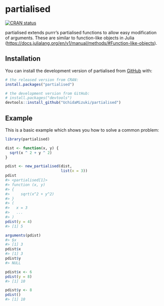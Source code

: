 
<!-- README.md is generated from README.Rmd. Please edit that file -->

# partialised

<!-- badges: start -->

[![CRAN
status](https://www.r-pkg.org/badges/version/partialised)](https://CRAN.R-project.org/package=partialised)
<!-- badges: end -->

partialised extends purrr’s partialised functions to allow easy
modification of arguments. These are similar to function-like objects in
Julia
(<https://docs.julialang.org/en/v1/manual/methods/#Function-like-objects>).

## Installation

You can install the development version of partialised from
[GitHub](https://github.com/) with:

``` r
# the released version from CRAN:
install.packages("partialised")

# the development version from GitHub:
# install.packages("devtools")
devtools::install_github("UchidaMizuki/partialised")
```

## Example

This is a basic example which shows you how to solve a common problem:

``` r
library(partialised)

dist <- function(x, y) {
  sqrt(x ^ 2 + y ^ 2)
}

pdist <- new_partialised(dist,
                         list(x = 3))
pdist
#> <partialised[1]>
#> function (x, y) 
#> {
#>     sqrt(x^2 + y^2)
#> }
#> (
#>   x = 3
#>   ...
#> )
pdist(y = 4)
#> [1] 5

arguments(pdist)
#> $x
#> [1] 3
pdist$x
#> [1] 3
pdist$y
#> NULL

pdist$x <- 6
pdist(y = 8)
#> [1] 10

pdist$y <- 8
pdist()
#> [1] 10
```
